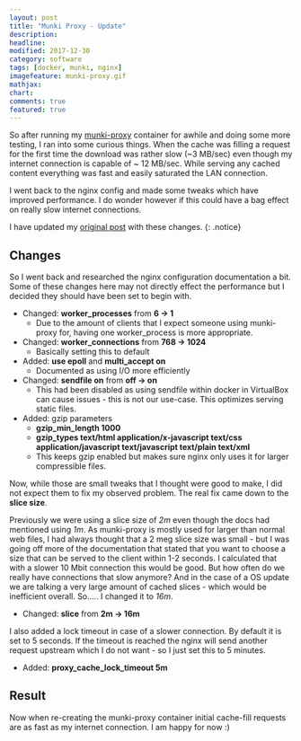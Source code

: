 ```yaml
---
layout: post
title: "Munki Proxy - Update"
description:
headline:
modified: 2017-12-30
category: software
tags: [docker, munki, nginx]
imagefeature: munki-proxy.gif
mathjax:
chart:
comments: true
featured: true
---
```


So after running my [munki-proxy](https://hub.docker.com/r/sphen/munki-proxy/) container for awhile and doing some more testing, I ran into some curious things.  When the cache was filling a request for the first time the download was rather slow (~3 MB/sec) even though my internet connection is capable of ~ 12 MB/sec.  While serving any cached content everything was fast and easily saturated the LAN connection.

I went back to the nginx config and made some tweaks which have improved performance.  I do wonder however if this could have a bag effect on really slow internet connections.

I have updated my [original post](/software/munki-proxy) with these changes.
{: .notice}

## Changes

So I went back and researched the nginx configuration documentation a bit.  Some of these changes here may not directly effect the performance but I decided they should have been set to begin with.

- Changed: **worker_processes** from **6 -> 1**
  - Due to the amount of clients that I expect someone using munki-proxy for, having one worker_process is more appropriate.
- Changed: **worker_connections** from **768 -> 1024**
  - Basically setting this to default
- Added: **use epoll** and **multi_accept on**
  - Documented as using I/O more efficiently
- Changed: **sendfile on** from **off -> on**
  - This had been disabled as using sendfile within docker in VirtualBox can cause issues - this is not our use-case.  This optimizes serving static files.
- Added: gzip parameters
  - **gzip_min_length 1000**
  - **gzip_types text/html application/x-javascript text/css application/javascript text/javascript text/plain text/xml**
  - This keeps gzip enabled but makes sure nginx only uses it for larger compressible files.

Now, while those are small tweaks that I thought were good to make, I did not expect them to fix my observed problem.  The real fix came down to the **slice size**.

Previously we were using a slice size of *2m* even though the docs had mentioned using *1m*.  As munki-proxy is mostly used for larger than normal web files, I had always thought that a 2 meg slice size was small - but I was going off more of the documentation that stated that you want to choose a size that can be served to the client within 1-2 seconds.  I calculated that with a slower 10 Mbit connection this would be good.  But how often do we really have connections that slow anymore?  And in the case of a OS update we are talking a very large amount of cached slices - which would be inefficient overall.  So.....  I changed it to *16m*.

- Changed: **slice** from **2m -> 16m**

I also added a lock timeout in case of a slower connection.  By default it is set to 5 seconds.  If the timeout is reached the nginx will send another request upstream which I do not want - so I just set this to 5 minutes.

- Added: **proxy_cache_lock_timeout  5m**

## Result

Now when re-creating the munki-proxy container initial cache-fill requests are as fast as my internet connection.  I am happy for now :)

